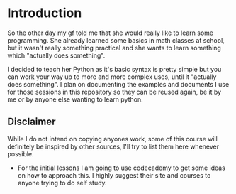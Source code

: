 # Introduction

So the other day my gf told me that she would really like to learn some programming. She already learned some basics in math classes at school, but it wasn't really something practical and she wants to learn something which "actually does something".

I decided to teach her Python as it's basic syntax is pretty simple but you can work your way up to more and more complex uses, until it "actually does something". I plan on documenting the examples and documents I use for those sessions in this repository so they can be reused again, be it by me or by anyone else wanting to learn python.

## Disclaimer

While I do not intend on copying anyones work, some of this course will definitely be inspired by other sources, I'll try to list them here whenever possible.

* For the initial lessons I am going to use codecademy to get some ideas on how to approach this. I highly suggest their site and courses to anyone trying to do self study.

